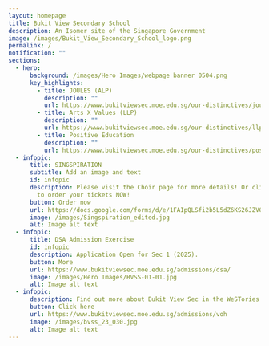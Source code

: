 ```yaml
---
layout: homepage
title: Bukit View Secondary School
description: An Isomer site of the Singapore Government
image: /images/Bukit_View_Secondary_School_logo.png
permalink: /
notification: ""
sections:
  - hero:
      background: /images/Hero Images/webpage banner 0504.png
      key_highlights:
        - title: JOULES (ALP)
          description: ""
          url: https://www.bukitviewsec.moe.edu.sg/our-distinctives/joules-alp/
        - title: Arts X Values (LLP)
          description: ""
          url: https://www.bukitviewsec.moe.edu.sg/our-distinctives/llp/
        - title: Positive Education
          description: ""
          url: https://www.bukitviewsec.moe.edu.sg/our-distinctives/pos-education/
  - infopic:
      title: SINGSPIRATION
      subtitle: Add an image and text
      id: infopic
      description: Please visit the Choir page for more details! Or click on the link
        to order your tickets NOW!
      button: Order now
      url: https://docs.google.com/forms/d/e/1FAIpQLSfi2b5L5dZ6KS26JZVQulnjqFOiKEkzZawJSOSZuONJRfQGrw/viewform
      image: /images/Singspiration_edited.jpg
      alt: Image alt text
  - infopic:
      title: DSA Admission Exercise
      id: infopic
      description: Application Open for Sec 1 (2025).
      button: More
      url: https://www.bukitviewsec.moe.edu.sg/admissions/dsa/
      image: /images/Hero Images/BVSS-01-01.jpg
      alt: Image alt text
  - infopic:
      description: Find out more about Bukit View Sec in the WeSTories Publications
      button: Click here
      url: https://www.bukitviewsec.moe.edu.sg/admissions/voh
      image: /images/bvss_23_030.jpg
      alt: Image alt text
---
```

